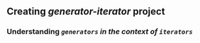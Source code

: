 ## Creating *generator-iterator* project

### Understanding _`generators` in the context of `iterators`_
